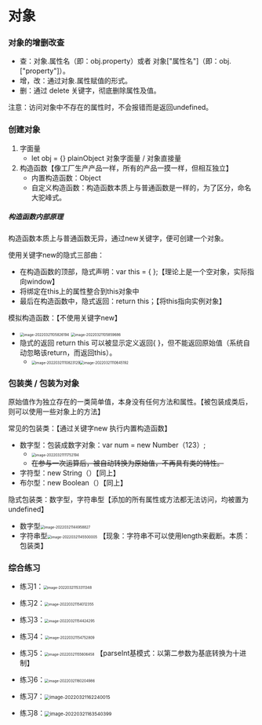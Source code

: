 # 对象

### 对象的增删改查

- 查：对象.属性名（即：obj.property）或者 对象["属性名"]（即：obj.["property"]）。
- 增，改：通过对象.属性赋值的形式。
- 删：通过 delete 关键字，彻底删除属性及值。

注意：访问对象中不存在的属性时，不会报错而是返回undefined。

### 创建对象

1. 字面量
   - let obj = {}	plainObject	对象字面量 / 对象直接量
2. 构造函数【像工厂生产产品一样，所有的产品一摸一样，但相互独立】
   - 内置构造函数：Object
   - 自定义构造函数：构造函数本质上与普通函数是一样的，为了区分，命名大驼峰式。

##### 构造函数内部原理

构造函数本质上与普通函数无异，通过new关键字，便可创建一个对象。

使用关键字new的隐式三部曲：

- 在构造函数的顶部，隐式声明：var this = { };【理论上是一个空对象，实际指向window】
- 将绑定在this上的属性整合到this对象中
- 最后在构造函数中，隐式返回：return this；【将this指向实例对象】

模拟构造函数：【不使用关键字new】

- <img src="第七节.assets/image-20220321105826194.png" alt="image-20220321105826194" style="zoom:50%;" />  <img src="第七节.assets/image-20220321105859686.png" alt="image-20220321105859686" style="zoom:50%;" />
- 隐式的返回 return this 可以被显示定义返回{ }，但不能返回原始值（系统自动忽略该return，而返回this）。
  - <img src="第七节.assets/image-20220321110823129.png" alt="image-20220321110823129" style="zoom:50%;" /><img src="第七节.assets/image-20220321110645192.png" alt="image-20220321110645192" style="zoom:50%;" /> 

### 包装类 / 包装为对象

原始值作为独立存在的一类简单值，本身没有任何方法和属性。【被包装成类后，则可以使用一些对象上的方法】

常见的包装类：【通过关键字new 执行内置构造函数】

- 数字型：包装成数字对象：var num = new Number（123）;
  - <img src="第七节.assets/image-20220321111752194.png" alt="image-20220321111752194" style="zoom:50%;" />  
  - <del>在参与一次运算后，被自动转换为原始值，不再具有类的特性。</del>
- 字符型：new String（）【同上】
- 布尔型：new Boolean（）【同上】

隐式包装类：数字型，字符串型【添加的所有属性或方法都无法访问，均被置为undefined】

- 数字型<img src="第七节.assets/image-20220321144958827.png" alt="image-20220321144958827" style="zoom:50%;" /> 
- 字符串型<img src="第七节.assets/image-20220321145500005.png" alt="image-20220321145500005" style="zoom:50%;" /> 【现象：字符串不可以使用length来截断。本质：包装类】

### 综合练习

- 练习1：<img src="第七节.assets/image-20220321153311348.png" alt="image-20220321153311348" style="zoom:50%;" /> 

- 练习2：<img src="第七节.assets/image-20220321154012355.png" alt="image-20220321154012355" style="zoom:50%;" /> 

- 练习3：<img src="第七节.assets/image-20220321154424295.png" alt="image-20220321154424295" style="zoom:50%;" /> 

- 练习4：<img src="第七节.assets/image-20220321154752809.png" alt="image-20220321154752809" style="zoom:50%;" /> 

- 练习5：<img src="第七节.assets/image-20220321155606458.png" alt="image-20220321155606458" style="zoom:50%;" /> 【parseInt基模式：以第二参数为基底转换为十进制】

- 练习6：<img src="第七节.assets/image-20220321160204986.png" alt="image-20220321160204986" style="zoom:50%;" /> 

- 练习7：<img src="第七节.assets/image-20220321162240015.png" alt="image-20220321162240015" style="zoom: 67%;" />  

- 练习8：<img src="第七节.assets/image-20220321163540399.png" alt="image-20220321163540399" style="zoom:67%;" /> 

  
